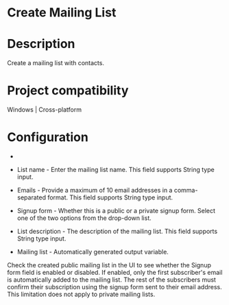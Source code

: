 ﻿# Create Mailing List

# Description

Create a mailing list with contacts.

# Project compatibility

Windows | Cross-platform

# Configuration

* 
* List name - Enter the mailing list name. This field supports String type input.
* Emails - Provide a maximum of 10 email addresses in a comma-separated format. This field supports String type input.
* Signup form - Whether this is a public or a private signup form. Select one of the two options from the drop-down list.
* List description - The description of the mailing list. This field supports String type input.









* Mailing list - Automatically generated output variable.

Check the created public mailing list in the UI to see
                    whether the Signup form field is enabled or disabled. If enabled, only
                    the first subscriber's email is automatically added to the mailing list. The
                    rest of the subscribers must confirm their subscription using the signup form
                    sent to their email address. This limitation does not apply to private mailing
                    lists.
